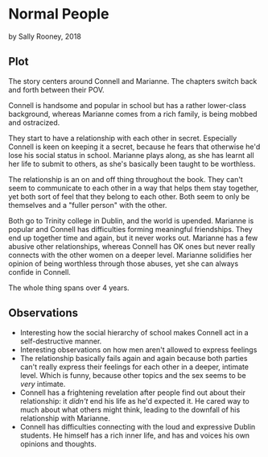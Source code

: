 # Normal People

by Sally Rooney, 2018

## Plot

The story centers around Connell and Marianne. The chapters switch back and forth 
between their POV.

Connell is handsome and popular in school but has a rather lower-class background, whereas Marianne
comes from a rich family, is being mobbed and ostracized.

They start to have a relationship with each other in secret. Especially Connell is keen on
keeping it a secret, because he fears that otherwise he'd lose his social status in school.
Marianne plays along, as she has learnt all her life to submit to others, as she's
basically been taught to be worthless.

The relationship is an on and off thing throughout the book. They can't seem to communicate
to each other in a way that helps them stay together, yet both sort of feel that they
belong to each other. Both seem to only be themselves and a "fuller person" with the other.

Both go to Trinity college in Dublin, and the world is upended. Marianne is popular and
Connell has difficulties forming meaningful friendships. They end up together time and again,
but it never works out.
Marianne has a few abusive other relationships, whereas Connell has OK ones but never really
connects with the other women on a deeper level. Marianne solidifies her opinion of being
worthless through those abuses, yet she can always confide in Connell.

The whole thing spans over 4 years.

## Observations

* Interesting how the social hierarchy of school makes Connell act in a self-destructive manner.
* Interesting observations on how men aren't allowed to express feelings
* The relationship basically fails again and again because both parties can't really express
  their feelings for each other in a deeper, intimate level. Which is funny, because other
  topics and the sex seems to be *very* intimate.
* Connell has a frightening revelation after people find out about their relationship: it *didn't* 
  end his life as he'd expected it. He cared way to much about what others might think, leading
  to the downfall of his relationship with Marianne.
* Connell has difficulties connecting with the loud and expressive Dublin students. He himself
  has a rich inner life, and has and voices his own opinions and thoughts.
